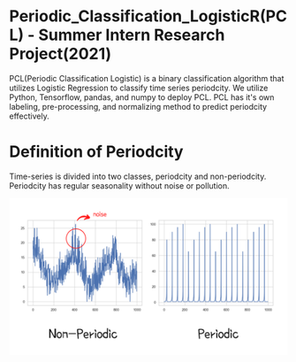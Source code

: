 # Periodic_Classification_LogisticR(PCL) - Summer Intern Research Project(2021)

PCL(Periodic Classification Logistic) is a binary classification algorithm that utilizes Logistic Regression to classify time series periodcity. We utilize Python, Tensorflow, pandas, and numpy to deploy PCL. PCL has it's own labeling, pre-processing, and normalizing method to predict periodcity effectively.

# Definition of Periodcity

Time-series is divided into two classes, periodcity and non-periodcity. Periodcity has regular seasonality without noise or pollution. 

![Watch the video](resource1.png)

